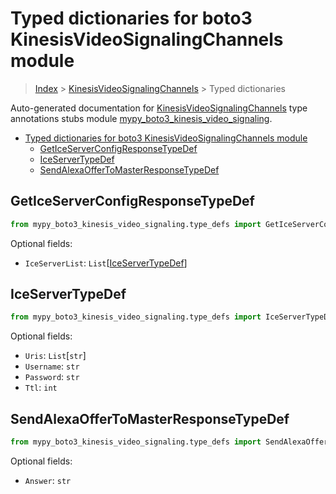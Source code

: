 # Typed dictionaries for boto3 KinesisVideoSignalingChannels module

> [Index](..) > [KinesisVideoSignalingChannels](.) > Typed dictionaries

Auto-generated documentation for
[KinesisVideoSignalingChannels](https://boto3.amazonaws.com/v1/documentation/api/1.17.71/reference/services/kinesis-video-signaling.html#KinesisVideoSignalingChannels)
type annotations stubs module
[mypy_boto3_kinesis_video_signaling](https://pypi.org/project/mypy-boto3-kinesis-video-signaling/).

- [Typed dictionaries for boto3 KinesisVideoSignalingChannels module](#typed-dictionaries-for-boto3-kinesisvideosignalingchannels-module)
  - [GetIceServerConfigResponseTypeDef](#geticeserverconfigresponsetypedef)
  - [IceServerTypeDef](#iceservertypedef)
  - [SendAlexaOfferToMasterResponseTypeDef](#sendalexaoffertomasterresponsetypedef)

## GetIceServerConfigResponseTypeDef

```python
from mypy_boto3_kinesis_video_signaling.type_defs import GetIceServerConfigResponseTypeDef
```

Optional fields:

- `IceServerList`:
  `List`\[[IceServerTypeDef](./type_defs.md#iceservertypedef)\]

## IceServerTypeDef

```python
from mypy_boto3_kinesis_video_signaling.type_defs import IceServerTypeDef
```

Optional fields:

- `Uris`: `List`\[`str`\]
- `Username`: `str`
- `Password`: `str`
- `Ttl`: `int`

## SendAlexaOfferToMasterResponseTypeDef

```python
from mypy_boto3_kinesis_video_signaling.type_defs import SendAlexaOfferToMasterResponseTypeDef
```

Optional fields:

- `Answer`: `str`
